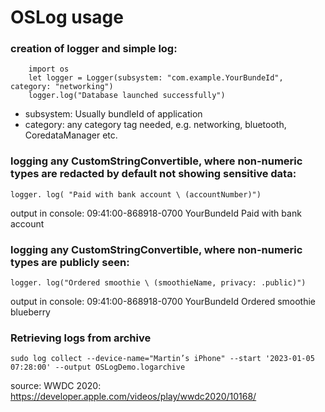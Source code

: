 #   OSLog usage

###  creation of logger and simple log:

```
    import os
    let logger = Logger(subsystem: "com.example.YourBundeId", category: "networking")
    logger.log("Database launched successfully")
```

 - subsystem: Usually bundleId of application
 - category: any category tag needed, e.g. networking, bluetooth, CoredataManager etc.
 
 
 ###  logging any CustomStringConvertible, where non-numeric types are redacted by default not showing sensitive data:
 `
    logger. log( "Paid with bank account \ (accountNumber)")
 `
 
output in console: 
09:41:00-868918-0700  YourBundeId  Paid with bank account <private>


 ###  logging any CustomStringConvertible, where non-numeric types are publicly seen:
 `
    logger. log("Ordered smoothie \ (smoothieName, privacy: .public)")
 `
 
output in console:
09:41:00-868918-0700  YourBundeId  Ordered smoothie blueberry

 ###  Retrieving logs from archive

 `
 sudo log collect --device-name="Martin’s iPhone" --start '2023-01-05 07:28:00' --output OSLogDemo.logarchive
 `


 source: WWDC 2020: https://developer.apple.com/videos/play/wwdc2020/10168/
 
 
 
